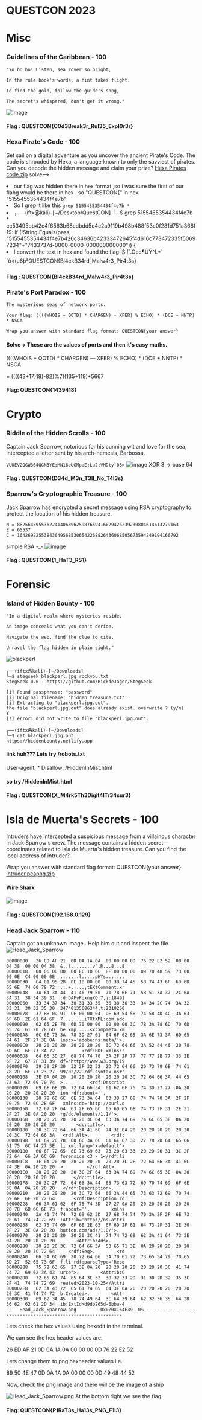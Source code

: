   # QUESTCON 2023
# Misc 
### Guidelines of the Caribbean - 100
```
"Yo ho ho! Listen, sea rover so bright,

In the rule book's words, a hint takes flight.

To find the gold, follow the guide's song,

The secret's whispered, don't get it wrong."

```
![image](https://github.com/fahimalshihab/CTF/assets/97816146/ed20a48b-e9e3-4e31-b1a4-decbbf05e0a0)
#### Flag : QUESTCON{C0d3Break3r_Rul35_Expl0r3r}

### Hexa Pirate's Code - 100
Set sail on a digital adventure as you uncover the ancient Pirate's Code. The code is shrouded by Hexa, a language known to only the savviest of pirates. Can you decode the hidden message and claim your prize?
[Hexa Pirates code.zip](https://github.com/fahimalshihab/CTF/blob/main/CTF_LIVE/Questcon_CTF/Hexa_Pirates_Code.zip)
solve-->
<li>our flag was hidden there in hex format ,so i was sure the first of our flahg would be there in hex . so "QUESTCON{" in hex "5155455354434f4e7b"</li>
<li>So I grep it like this <code>grep 5155455354434f4e7b *</code></li>
<li>┌──(iftx㉿kali)-[~/Desktop/QuestCON]
└─$ grep 5155455354434f4e7b *              
cc53495bb42e4f6563b68cdbdd5e4c2a9119b498b488f53c0f281d751a368f19:    if (!String.Equals(pass, "5155455354434f4e7b426c34636b42333472645f4d616c773472335f50697234"+"7433737d-0000-0000-000000000000")) {
                                                                                             </li>
<li>I convert the text in hex and found the flag   ÌSI[´.Oec¶ÛÝ^L*´´õ<(u6þªQUESTCON{Bl4ckB34rd_Malw4r3_Pir4t3s} </li>                                   

#### Flag : QUESTCON{Bl4ckB34rd_Malw4r3_Pir4t3s}   

### Pirate's Port Paradox - 100
```
The mysterious seas of network ports.

Your flag: ((((WHOIS + QOTD) * CHARGEN) - XFER) % ECHO) * (DCE + NNTP) * NSCA

Wrap you answer with standard flag format: QUESTCON{your answer}
```
#### Solve-> These are the values of ports and then it's easy maths.

((((WHOIS + QOTD) * CHARGEN) — XFER) % ECHO) * (DCE + NNTP) * NSCA

= ((((43+17)19)-82)%7)(135+119)*5667

#### Flag: QUESTCON{1439418}

# 

# Crypto
### Riddle of the Hidden Scrolls - 100
Captain Jack Sparrow, notorious for his cunning wit and love for the sea, intercepted a letter sent by his arch-nemesis, Barbossa.

```VUUEV2QGW364QGN3YE:MN16eUGMpaE:La2:VMDty`03>```
![image](https://github.com/fahimalshihab/CTF/assets/97816146/b2fd4fe2-5c7a-4f39-a2ab-c80f8d709672)
XOR 3 -> base 64
#### Flag : QUESTCON{D34d_M3n_T3ll_No_T4l3s}

### Sparrow's Cryptographic Treasure - 100
Jack Sparrow has encrypted a secret message using RSA cryptography to protect the location of his hidden treasure.
```
N = 882564595536224140639625987659416029426239230804614613279163
E = 65537
C = 164269225538436495685306542268826436068505673594249194166792
```
simple RSA -_-
![image](https://github.com/fahimalshihab/CTF/assets/97816146/5b8e06cd-2dd9-4743-880f-b20601cd7cbf)
#### Flag : QUESTCON{1_HaT3_RS1}
#
# Forensic
### Island of Hidden Bounty - 100
```
"In a digital realm where mysteries reside,

An image conceals what you can't deride.

Navigate the web, find the clue to cite,

Unravel the flag hidden in plain sight."
```
![blackperl](https://github.com/fahimalshihab/CTF/assets/97816146/32c7d3e5-318c-424f-8611-e1c7c741af21)

```
┌──(iftx㉿kali)-[~/Downloads]
└─$ stegseek blackperl.jpg rockyou.txt       
StegSeek 0.6 - https://github.com/RickdeJager/StegSeek

[i] Found passphrase: "password"
[i] Original filename: "hidden_treasure.txt".
[i] Extracting to "blackperl.jpg.out".
the file "blackperl.jpg.out" does already exist. overwrite ? (y/n) 
Y
[!] error: did not write to file "blackperl.jpg.out".
                                                                                                                                                                                                                                           
┌──(iftx㉿kali)-[~/Downloads]
└─$ cat blackperl.jpg.out              
https://hiddenbounty.netlify.app
```
#### link huh??? Lets try /robots.txt

User-agent: *
Disallow: /HiddenInMist.html

#### so try  /HiddenInMist.html

#### Flag : QUESTCON{X_M4rk5Th3Digit4lTr34sur3}

# Isla de Muerta's Secrets - 100
Intruders have intercepted a suspicious message from a villainous character in Jack Sparrow's crew. The message contains a hidden secret—coordinates related to Isla de Muerta's hidden treasure. Can you find the local address of intruder?

Wrap you answer with standard flag format: QUESTCON{your answer}
[intruder.pcapng.zip](https://github.com/fahimalshihab/CTF/files/13199142/intruder.pcapng.zip)
#### Wire Shark
![image](https://github.com/fahimalshihab/CTF/assets/97816146/a638cf39-5980-468d-b773-bdaa0ead88a5)

#### Flag : QUESTCON{192.168.0.129}

### Head Jack Sparrow - 110
Captain got an unknown image...Help him out and inspect the file.
![Head_Jack_Sparrow](https://github.com/fahimalshihab/CTF/assets/97816146/951668fe-2b0a-4b7a-8372-0fc85ce35c40)
```
00000000   26 ED AF 21  0D 0A 1A 0A  00 00 00 0D  76 22 E2 52  00 00 04 38  00 00 04 38  &..!........v".R...8...8
00000018   08 06 00 00  00 EC 10 6C  8F 00 00 00  09 70 48 59  73 00 00 0E  C4 00 00 0E  .......l.....pHYs.......
00000030   C4 01 95 2B  0E 1B 00 00  00 3B 74 45  58 74 43 6F  6D 6D 65 6E  74 00 78 72  ...+.....;tEXtComment.xr
00000048   3A 64 3A 44  41 46 79 50  71 78 6E 71  58 51 3A 37  2C 6A 3A 31  38 34 39 31  :d:DAFyPqxnqXQ:7,j:18491
00000060   33 34 37 34  30 31 33 35  36 38 36 33  34 34 2C 74  3A 32 33 31  30 32 35 30  34740135686344,t:2310250
00000078   37 BB 0D 91  CE 00 00 04  DE 69 54 58  74 58 4D 4C  3A 63 6F 6D  2E 61 64 6F  7........iTXtXML:com.ado
00000090   62 65 2E 78  6D 70 00 00  00 00 00 3C  78 3A 78 6D  70 6D 65 74  61 20 78 6D  be.xmp.....<x:xmpmeta xm
000000A8   6C 6E 73 3A  78 3D 27 61  64 6F 62 65  3A 6E 73 3A  6D 65 74 61  2F 27 3E 0A  lns:x='adobe:ns:meta/'>.
000000C0   20 20 20 20  20 20 20 20  3C 72 64 66  3A 52 44 46  20 78 6D 6C  6E 73 3A 72          <rdf:RDF xmlns:r
000000D8   64 66 3D 27  68 74 74 70  3A 2F 2F 77  77 77 2E 77  33 2E 6F 72  67 2F 31 39  df='http://www.w3.org/19
000000F0   39 39 2F 30  32 2F 32 32  2D 72 64 66  2D 73 79 6E  74 61 78 2D  6E 73 23 27  99/02/22-rdf-syntax-ns#'
00000108   3E 0A 0A 20  20 20 20 20  20 20 20 3C  72 64 66 3A  44 65 73 63  72 69 70 74  >..        <rdf:Descript
00000120   69 6F 6E 20  72 64 66 3A  61 62 6F 75  74 3D 27 27  0A 20 20 20  20 20 20 20  ion rdf:about=''.
00000138   20 78 6D 6C  6E 73 3A 64  63 3D 27 68  74 74 70 3A  2F 2F 70 75  72 6C 2E 6F   xmlns:dc='http://purl.o
00000150   72 67 2F 64  63 2F 65 6C  65 6D 65 6E  74 73 2F 31  2E 31 2F 27  3E 0A 20 20  rg/dc/elements/1.1/'>.
00000168   20 20 20 20  20 20 3C 64  63 3A 74 69  74 6C 65 3E  0A 20 20 20  20 20 20 20        <dc:title>.
00000180   20 3C 72 64  66 3A 41 6C  74 3E 0A 20  20 20 20 20  20 20 20 3C  72 64 66 3A   <rdf:Alt>.        <rdf:
00000198   6C 69 20 78  6D 6C 3A 6C  61 6E 67 3D  27 78 2D 64  65 66 61 75  6C 74 27 3E  li xml:lang='x-default'>
000001B0   66 6F 72 65  6E 73 69 63  73 20 63 33  20 2D 20 31  3C 2F 72 64  66 3A 6C 69  forensics c3 - 1</rdf:li
000001C8   3E 0A 20 20  20 20 20 20  20 20 3C 2F  72 64 66 3A  41 6C 74 3E  0A 20 20 20  >.        </rdf:Alt>.
000001E0   20 20 20 20  20 3C 2F 64  63 3A 74 69  74 6C 65 3E  0A 20 20 20  20 20 20 20       </dc:title>.
000001F8   20 3C 2F 72  64 66 3A 44  65 73 63 72  69 70 74 69  6F 6E 3E 0A  0A 20 20 20   </rdf:Description>..
00000210   20 20 20 20  20 3C 72 64  66 3A 44 65  73 63 72 69  70 74 69 6F  6E 20 72 64       <rdf:Description rd
00000228   66 3A 61 62  6F 75 74 3D  27 27 0A 20  20 20 20 20  20 20 20 78  6D 6C 6E 73  f:about=''.        xmlns
00000240   3A 41 74 74  72 69 62 3D  27 68 74 74  70 3A 2F 2F  6E 73 2E 61  74 74 72 69  :Attrib='http://ns.attri
00000258   62 75 74 69  6F 6E 2E 63  6F 6D 2F 61  64 73 2F 31  2E 30 2F 27  3E 0A 20 20  bution.com/ads/1.0/'>.
00000270   20 20 20 20  20 20 3C 41  74 74 72 69  62 3A 41 64  73 3E 0A 20  20 20 20 20        <Attrib:Ads>.
00000288   20 20 20 3C  72 64 66 3A  53 65 71 3E  0A 20 20 20  20 20 20 20  20 3C 72 64     <rdf:Seq>.        <rd
000002A0   66 3A 6C 69  20 72 64 66  3A 70 61 72  73 65 54 79  70 65 3D 27  52 65 73 6F  f:li rdf:parseType='Reso
000002B8   75 72 63 65  27 3E 0A 20  20 20 20 20  20 20 20 3C  41 74 74 72  69 62 3A 43  urce'>.        <Attrib:C
000002D0   72 65 61 74  65 64 3E 32  30 32 33 2D  31 30 2D 32  35 3C 2F 41  74 74 72 69  reated>2023-10-25</Attri
000002E8   62 3A 43 72  65 61 74 65  64 3E 0A 20  20 20 20 20  20 20 20 3C  41 74 74 72  b:Created>.        <Attr
00000300   69 62 3A 45  78 74 49 64  3E 64 39 64  62 32 36 35  64 2D 36 62  62 61 2D 34  ib:ExtId>d9db265d-6bba-4
---  Head_Jack_Sparrow.png       --0x0/0x164E39--0%--------------------------------------------------------------
```
Lets check the hex values using hexedit in the terminal.

We can see the hex header values are:

26 ED AF 21 0D 0A 1A 0A 00 00 00 0D 76 22 E2 52

Lets change them to png hexheader values i.e.

89 50 4E 47 0D 0A 1A 0A 00 00 00 0D 49 48 44 52

Now, check the png image and there will be the image of a ship

![Head_Jack_Sparrow.png](https://github.com/fahimalshihab/CTF/assets/97816146/7d2e86a2-7adc-4b49-94fc-e80415134420)
At the bottom right we see the flag.

#### Flag: QUESTCON{P1RaT3s_Ha13s_PNG_F1l3}



